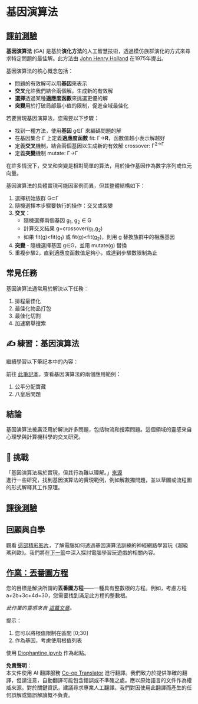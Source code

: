 <!--
CO_OP_TRANSLATOR_METADATA:
{
  "original_hash": "893aa368cb485da704b466a0f3775587",
  "translation_date": "2025-08-26T09:54:24+00:00",
  "source_file": "lessons/6-Other/21-GeneticAlgorithms/README.md",
  "language_code": "mo"
}
-->
# 基因演算法

## [課前測驗](https://ff-quizzes.netlify.app/en/ai/quiz/41)

**基因演算法** (GA) 是基於**演化方法**的人工智慧技術，透過模仿族群演化的方式來尋求特定問題的最佳解。此方法由 [John Henry Holland](https://wikipedia.org/wiki/John_Henry_Holland) 在1975年提出。

基因演算法的核心概念包括：

* 問題的有效解可以用**基因**來表示
* **交叉**允許我們結合兩個解，生成新的有效解
* **選擇**透過某種**適應度函數**來挑選更優的解
* **突變**用於打破局部最小值的限制，促進全域最佳化

若要實現基因演算法，您需要以下步驟：

* 找到一種方法，使用**基因** g∈Γ 來編碼問題的解
* 在基因集合 Γ 上定義**適應度函數** fit: Γ→**R**，函數值越小表示解越好
* 定義**交叉**機制，結合兩個基因以生成新的有效解 crossover: Γ<sup>2</sub>→Γ
* 定義**突變**機制 mutate: Γ→Γ

在許多情況下，交叉和突變是相對簡單的算法，用於操作基因作為數字序列或位元向量。

基因演算法的具體實現可能因案例而異，但其整體結構如下：

1. 選擇初始族群 G⊂Γ
2. 隨機選擇本步驟要執行的操作：交叉或突變
3. **交叉**：
   * 隨機選擇兩個基因 g<sub>1</sub>, g<sub>2</sub> ∈ G
   * 計算交叉結果 g=crossover(g<sub>1</sub>,g<sub>2</sub>)
   * 如果 fit(g)<fit(g<sub>1</sub>) 或 fit(g)<fit(g<sub>2</sub>)，則用 g 替換族群中的相應基因
4. **突變** - 隨機選擇基因 g∈G，並用 mutate(g) 替換
5. 重複步驟2，直到適應度函數值足夠小，或達到步驟數限制為止

## 常見任務

基因演算法通常用於解決以下任務：

1. 排程最佳化
1. 最佳化物品打包
1. 最佳化切割
1. 加速窮舉搜索

## ✍️ 練習：基因演算法

繼續學習以下筆記本中的內容：

前往 [此筆記本](../../../../../lessons/6-Other/21-GeneticAlgorithms/Genetic.ipynb)，查看基因演算法的兩個應用範例：

1. 公平分配寶藏
1. 八皇后問題

## 結論

基因演算法被廣泛用於解決許多問題，包括物流和搜索問題。這個領域的靈感來自心理學與計算機科學的交叉研究。

## 🚀 挑戰

「基因演算法易於實現，但其行為難以理解。」[來源](https://wikipedia.org/wiki/Genetic_algorithm)  
進行一些研究，找到基因演算法的實現範例，例如解數獨問題，並以草圖或流程圖的形式解釋其工作原理。

## [課後測驗](https://ff-quizzes.netlify.app/en/ai/quiz/42)

## 回顧與自學

觀看 [這部精彩影片](https://www.youtube.com/watch?v=qv6UVOQ0F44)，了解電腦如何透過基因演算法訓練的神經網路學習玩《超級瑪利歐》。我們將在[下一節](../22-DeepRL/README.md)中深入探討電腦學習玩遊戲的相關內容。

## [作業：丟番圖方程](../../../../../lessons/6-Other/21-GeneticAlgorithms/Diophantine.ipynb)

您的目標是解決所謂的**丟番圖方程**——一種具有整數根的方程。例如，考慮方程 a+2b+3c+4d=30，您需要找到滿足此方程的整數根。

*此作業的靈感來自 [這篇文章](https://habr.com/post/128704/)。*

提示：

1. 您可以將根值限制在區間 [0;30]
1. 作為基因，考慮使用根值列表

使用 [Diophantine.ipynb](../../../../../lessons/6-Other/21-GeneticAlgorithms/Diophantine.ipynb) 作為起點。

**免責聲明**：  
本文件使用 AI 翻譯服務 [Co-op Translator](https://github.com/Azure/co-op-translator) 進行翻譯。我們致力於提供準確的翻譯，但請注意，自動翻譯可能包含錯誤或不準確之處。應以原始語言的文件作為權威來源。對於關鍵資訊，建議尋求專業人工翻譯。我們對因使用此翻譯而產生的任何誤解或錯誤解讀概不負責。